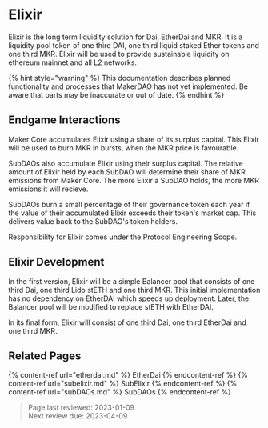 # Elixir

Elixir is the long term liquidity solution for Dai, EtherDai and MKR. It is a liquidity pool token of one third DAI, one third liquid staked Ether tokens and one third MKR. Elixir will be used to provide sustainable liquidity on ethereum mainnet and all L2 networks. 

{% hint style="warning" %}
This documentation describes planned functionality and processes that MakerDAO has not yet implemented. Be aware that parts may be inaccurate or out of date.
{% endhint %}

## Endgame Interactions

Maker Core accumulates Elixir using a share of its surplus capital. This Elixir will be used to burn MKR in bursts, when the MKR price is favourable.

SubDAOs also accumulate Elixir using their surplus capital. The relative amount of Elixir held by each SubDAO will determine their share of MKR emissions from Maker Core. The more Elixir a SubDAO holds, the more MKR emissions it will recieve.

SubDAOs burn a small percentage of their governance token each year if the value of their accumulated Elixir exceeds their token's market cap. This delivers value back to the SubDAO's token holders.

Responsibility for Elixir comes under the Protocol Engineering Scope.

## Elixir Development

In the first version, Elixir will be a simple Balancer pool that consists of one third Dai, one third Lido stETH and one third MKR. This initial implementation has no dependency on EtherDAI which speeds up deployment. Later, the Balancer pool will be modified to replace stETH with EtherDAI.

In its final form, Elixir will consist of one third Dai, one third EtherDai and one third MKR.

## Related Pages
{% content-ref url="etherdai.md" %} EtherDai {% endcontent-ref %}
{% content-ref url="subelixir.md" %} SubElixir {% endcontent-ref %}
{% content-ref url="subDAOs.md" %} SubDAOs {% endcontent-ref %}  

>Page last reviewed: 2023-01-09    
>Next review due: 2023-04-09    
